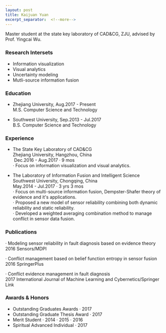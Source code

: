 ```yaml
---
layout: post
title: Kaijuan Yuan
excerpt_separator:  <!--more-->
---
```


Master student at the state key laboratory of CAD&CG, ZJU, advised by Prof. Yingcai Wu.

### Research Intersets

- Information visualization<br>
- Visual analytics<br>
- Uncertainty modeling<br>
- Mutli-source information fusion<br>

<a name="educate"></a>
### Education
- Zhejiang University, Aug.2017 - Present<br>
 M.S. Computer Science and Technology<br>

- Southwest University, Sep.2013 - Jul.2017<br>
  B.S. Computer Science and Technology<br>



<a name="exper"></a>
### Experience

- The State Key Laboratory of CAD&CG<br>
  Zhejiang University, Hangzhou, China<br>
  Dec.2016 - Aug.2017 · 9 mos<br>
· Focus on information visualization and visual analytics.<br>


- The Laboratory of Information Fusion and Intelligent Science<br>
  Southwest University, Chongqing, China<br>
  May.2014 - Jul.2017 · 3 yrs 3 mos<br>
· Focus on multi-source information fusion, Dempster-Shafer theory of evidence and it's applications.<br>
· Proposed a new model of sensor reliability combining both dynamic reliability and static reliability.<br>
· Developed a weighted averaging combination method to manage conflict in sensor data fusion.<br>



<a name="public"></a>
### Publications

· Modeling sensor reliability in fault diagnosis based on evidence theory<br>
2016 Sensors/MDPI

· Conflict management based on belief function entropy in sensor fusion<br>
2016 SpringerPlus

· Conflict evidence management in fault diagnosis<br>
2017 International Journal of Machine Learning and Cybernetics/Springer Link


<a name="awards"></a>
### Awards & Honors

- Outstanding Graduates Awards · 2017<br>
- Outstanding Graduate Thesis Award · 2017<br>
- Merit Student · 2014 · 2015 · 2016<br>
- Spiritual Advanced Individual · 2017

